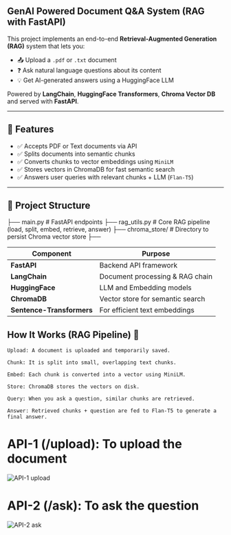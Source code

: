 ## GenAI Powered Document Q&A System (RAG with FastAPI)

This project implements an end-to-end **Retrieval-Augmented Generation (RAG)** system that lets you:

- 📤 Upload a `.pdf` or `.txt` document
- ❓ Ask natural language questions about its content
- 💡 Get AI-generated answers using a HuggingFace LLM

Powered by **LangChain**, **HuggingFace Transformers**, **Chroma Vector DB** and served with **FastAPI**.

---

## 🚀 Features

- ✅ Accepts PDF or Text documents via API
- ✅ Splits documents into semantic chunks
- ✅ Converts chunks to vector embeddings using `MiniLM`
- ✅ Stores vectors in ChromaDB for fast semantic search
- ✅ Answers user queries with relevant chunks + LLM (`Flan-T5`)

---

## 📁 Project Structure

├── main.py # FastAPI endpoints ├── rag_utils.py # Core RAG pipeline (load, split, embed, retrieve, answer) ├── chroma_store/ # Directory to persist Chroma vector store ├── 

| Component        | Purpose                         |
|------------------|----------------------------------|
| **FastAPI**       | Backend API framework            |
| **LangChain**     | Document processing & RAG chain  |
| **HuggingFace**   | LLM and Embedding models         |
| **ChromaDB**      | Vector store for semantic search |
| **Sentence-Transformers** | For efficient text embeddings |

## How It Works (RAG Pipeline) 🤔

    Upload: A document is uploaded and temporarily saved.

    Chunk: It is split into small, overlapping text chunks.

    Embed: Each chunk is converted into a vector using MiniLM.

    Store: ChromaDB stores the vectors on disk.

    Query: When you ask a question, similar chunks are retrieved.

    Answer: Retrieved chunks + question are fed to Flan-T5 to generate a final answer.


# API-1 (/upload): To upload the document

![API-1 upload](https://github.com/user-attachments/assets/e7e178b9-8e36-4a20-9be0-d9c7372b5154)

# API-2 (/ask): To ask the question

![API-2 ask](https://github.com/user-attachments/assets/aded88b0-cc07-4a79-8b21-b44d2e048e7b)
